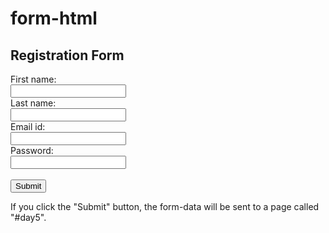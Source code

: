 # form-html
<html>
<body>
<a href="#day5"></a>

<h2>Registration Form</h2>

<form action="/action_page.php">
  <label for="fname">First name:</label><br>
  <input type="text" id="fname" name="fname" value=""><br>
  <label for="lname">Last name:</label><br>
  <input type="text" id="lname" name="lname" value=""><br>
  <label for="ename">Email id:</label><br>
  <input type="text" id="ename" name="ename" value=""><br>
  <label for="pname">Password:</label><br>
  <input type="text" id="pname" name="pname" value=""><br><br>
  <input type="submit" value="Submit">
</form> 

<p>If you click the "Submit" button, the form-data will be sent to a page called "#day5".</p>

</body>
</html>
